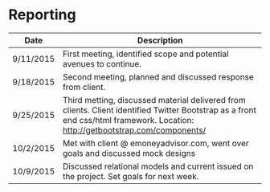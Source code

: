 # Reporting
|Date | Description|
|-----| -----------|
|9/11/2015| First meeting, identified scope and potential avenues to continue.|
|9/18/2015|  Second meeting, planned and discussed response from client.|
|9/25/2015|  Third metting, discussed material delivered from clients. Client identified Twitter Bootstrap as a front end css/html framework. Location: http://getbootstrap.com/components/|
|10/2/2015| Met with client @ emoneyadvisor.com, went over goals and discussed mock designs|
|10/9/2015| Discussed relational models and current issued on the project.  Set goals for next week.|
